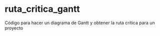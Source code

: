 # ruta_critica_gantt
Código para hacer un diagrama de Gantt y obtener la ruta crítica para un proyecto
